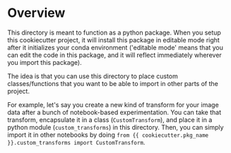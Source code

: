 # Overview
This directory is meant to function as a python package. When you setup this cookiecutter project, it will install this package in editable mode right after it initializes your conda environment ('editable mode' means that you can edit the code in this package, and it will reflect immediately wherever you import this package).

The idea is that you can use this directory to place custom classes/functions that you want to be able to import in other parts of the project. 

For example, let's say you create a new kind of transform for your image data after a bunch of notebook-based experimentation. You can take that transform, encapsulate it in a class (`CustomTransform`), and place it in a python module (`custom_transforms`) in this directory. Then, you can simply import it in other notebooks by doing `from {{ cookiecutter.pkg_name }}.custom_transforms import CustomTransform`.


